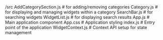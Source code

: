 /src
    AddCategorySection.js      # for adding/removing categories
    Category.js                # for displaying and managing widgets within a category
    SearchBar.js               # for searching widgets
    WidgetList.js              # for displaying search results
  App.js                        # Main application component
  App.css                       # Application styling
  index.js                      # Entry point of the application
  WidgetContext.js              # Context API setup for state management


